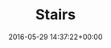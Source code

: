 ---
title:		"Stairs"
type:		"photos"
mediatype:		"upload"
location:		"Berlin, Germany"
date:		"2016-05-29 14:37:22+00:00"
album:		"abandoned"
filename:		"stadtbad-wedding-stairs.md"
series:		"stadtbad"
cl_public_id:		"abandoned/stadtbad-wedding-stairs"
cl_version:		1497000076
format:		"tiff"
bytes:		1733880
width:		961
height:		1440
colours:
- "#222222"
- "#DEDEDE"
- "#7E7E7E"
- "#DADAD9"
exposure_mode:		"Auto"
program:		"Aperture-priority AE"
aperture:		"2.8"
focal_length:		"24.0 mm"
iso:		"500"
shutter_speed:		"1/50"
metering:		"Center-weighted average"
flash:		"Off, Did not fire"
white_balance:		"Custom"
colour_temp:		"4950"
has_crop:		"true"
orientation:		"Horizontal (normal)"
camera_model:		"NIKON D800"
lens_info:		"24-70mm f/2.8"
artist:		"No artist info"
x_resolution:		"300"
y_resolution:		"300"
---